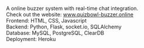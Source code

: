 A online buzzer system with real-time chat integration.    
Check out the website: www.quizbowl-buzzer.online     
Frontend: HTML, CSS, Javascript  
Backend: Python, Flask, socket.io, SQLAlchemy  
Database: MySQL, PostgreSQL, ClearDB    
Deployment: Heroku   
